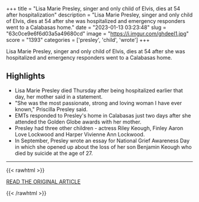 +++
title = "Lisa Marie Presley, singer and only child of Elvis, dies at 54 after hospitalization"
description = "Lisa Marie Presley, singer and only child of Elvis, dies at 54 after she was hospitalized and emergency responders went to a Calabasas home."
date = "2023-01-13 03:23:48"
slug = "63c0ce9e6f6d03a5a49680cd"
image = "https://i.imgur.com/ghdeeI1.jpg"
score = "1393"
categories = ['presley', 'child', 'wrote']
+++

Lisa Marie Presley, singer and only child of Elvis, dies at 54 after she was hospitalized and emergency responders went to a Calabasas home.

## Highlights

- Lisa Marie Presley died Thursday after being hospitalized earlier that day, her mother said in a statement.
- "She was the most passionate, strong and loving woman I have ever known," Priscilla Presley said.
- EMTs responded to Presley's home in Calabasas just two days after she attended the Golden Globe awards with her mother.
- Presley had three other children - actress Riley Keough, Finley Aaron Love Lockwood and Harper Vivienne Ann Lockwood.
- In September, Presley wrote an essay for National Grief Awareness Day in which she opened up about the loss of her son Benjamin Keough who died by suicide at the age of 27.

---

{{< rawhtml >}}
  <p class="article-category">
    <a target="_blank" href="https://abc7.com/lisa-marie-presley-hospital-calabasas-ambulance/12694021/">READ THE ORIGINAL ARTICLE</a>
  </p>
{{< /rawhtml >}}
